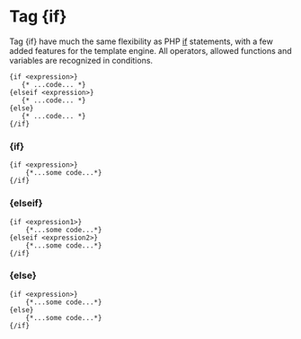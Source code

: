 Tag {if}
========

Tag {if}  have much the same flexibility as PHP [if](http://docs.php.net/if) statements,
with a few added features for the template engine.
All operators, allowed functions and variables are recognized in conditions.

```smarty
{if <expression>}
   {* ...code... *}
{elseif <expression>}
   {* ...code... *}
{else}
   {* ...code... *}
{/if}
```

### {if}

```smarty
{if <expression>}
    {*...some code...*}
{/if}
```

### {elseif}

```smarty
{if <expression1>}
    {*...some code...*}
{elseif <expression2>}
    {*...some code...*}
{/if}
```

### {else}

```smarty
{if <expression>}
    {*...some code...*}
{else}
    {*...some code...*}
{/if}
```